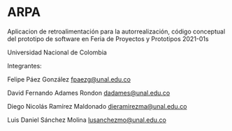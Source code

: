 # ARPA
Aplicacion de retroalimentación para la autorrealización,
código conceptual del prototipo de software en Feria de Proyectos y Prototipos 2021-01s

Universidad Nacional de Colombia

Integrantes:


Felipe Páez González 
fpaezg@unal.edu.co

David Fernando Adames Rondon 
dadames@unal.edu.co

Diego Nicolás Ramírez Maldonado
dieramirezma@unal.edu.co

Luis Daniel Sánchez Molina 
lusanchezmo@unal.edu.co
